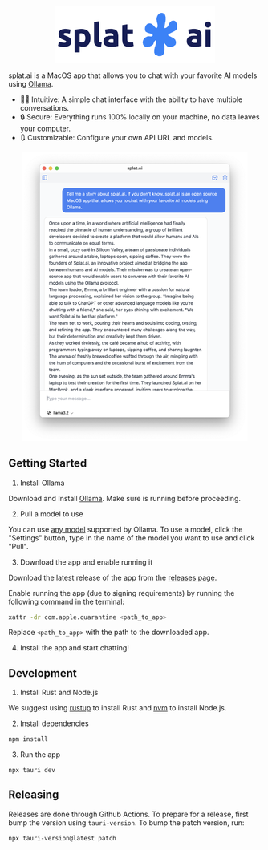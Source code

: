 <p align="center">
<img src="logo.png" alt="splat.ai logo">
</p>

splat.ai is a MacOS app that allows you to chat with your favorite AI models using [Ollama](https://ollama.ai/).

- 💁‍♂️ Intuitive: A simple chat interface with the ability to have multiple conversations.
- 🔒 Secure: Everything runs 100% locally on your machine, no data leaves your computer.
- 🔃 Customizable: Configure your own API URL and models.

<p align="center">
<img src="screenshot.png" alt="splat.ai screenshot" style="width: 450px;" />
</p>

## Getting Started

1. Install Ollama

Download and Install [Ollama](https://ollama.ai/). Make sure is running before proceeding.

2. Pull a model to use

You can use [any model](https://ollama.ai/models) supported by Ollama. To use a model, click the "Settings" button, type in the name of the model you want to use and click "Pull".

3. Download the app and enable running it

Download the latest release of the app from the [releases page](https://github.com/andrewsouthard/splat.ai/releases/latest).

Enable running the app (due to signing requirements) by running the following command in the terminal:

```bash
xattr -dr com.apple.quarantine <path_to_app>
```

Replace `<path_to_app>` with the path to the downloaded app.

4. Install the app and start chatting!

## Development

1. Install Rust and Node.js

We suggest using [rustup](https://rustup.rs/) to install Rust and [nvm](https://github.com/nvm-sh/nvm) to install Node.js.

2. Install dependencies

```bash
npm install
```

3. Run the app

```
npx tauri dev
```

## Releasing

Releases are done through Github Actions. To prepare for a release, first bump the version using `tauri-version`. To bump the patch version, run:

```bash
npx tauri-version@latest patch
```
